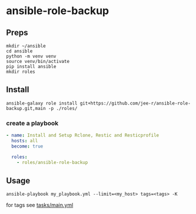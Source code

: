 # ansible-role-backup

## Preps

```
mkdir ~/ansible
cd ansible
python -m venv venv
source venv/bin/activate
pip install ansible
mkdir roles 
```

## Install 
```
ansible-galaxy role install git+https://github.com/jee-r/ansible-role-backup.git,main -p ./roles/
```

### create a playbook

```yaml
- name: Install and Setup Rclone, Restic and Resticprofile
  hosts: all
  become: true

  roles:
    - roles/ansible-role-backup
```

## Usage

```
ansible-playbook my_playbook.yml --limit=<my_host> tags=<tags> -K
```


for tags see [tasks/main.yml](tasks/main.yml)

